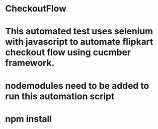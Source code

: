 # CheckoutFlow

# This automated test uses selenium with javascript to automate flipkart checkout flow using cucmber framework.

# nodemodules need to be added to run this automation script
# npm install

